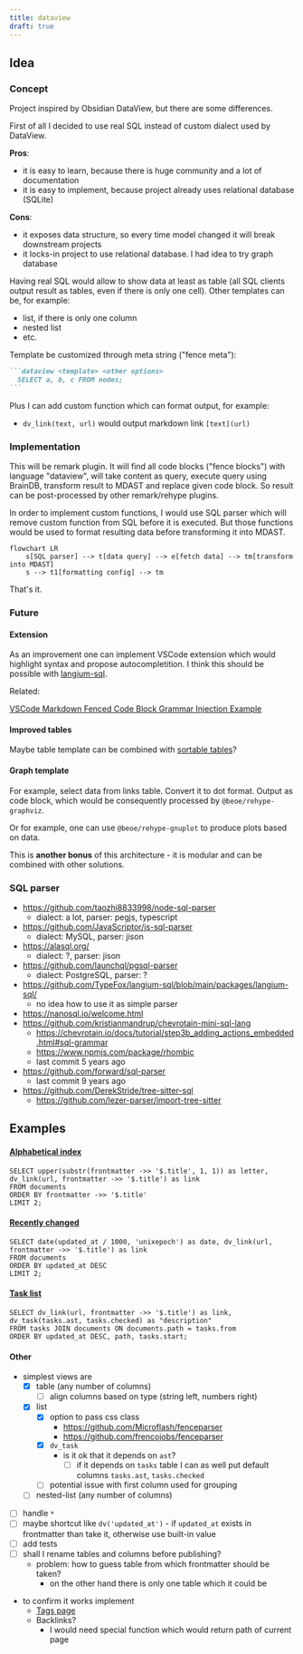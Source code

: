 ```yaml
---
title: dataview
draft: true
---
```


## Idea

### Concept

Project inspired by Obsidian DataView, but there are some differences.

First of all I decided to use real SQL instead of custom dialect used by DataView.

**Pros**:

- it is easy to learn, because there is huge community and a lot of documentation
- it is easy to implement, because project already uses relational database (SQLite)

**Cons**:

- it exposes data structure, so every time model changed it will break downstream projects
- it locks-in project to use relational database. I had idea to try graph database

Having real SQL would allow to show data at least as table (all SQL clients output result as tables, even if there is only one cell). Other templates can be, for example:

- list, if there is only one column
- nested list
- etc.

Template be customized through meta string ("fence meta"):

````md
```dataview <template> <other options>
  SELECT a, b, c FROM nodes;
```
````

Plus I can add custom function which can format output, for example:

- `dv_link(text, url)` would output markdown link `[text](url)`

### Implementation

This will be remark plugin. It will find all code blocks ("fence blocks") with language "dataview", will take content as query, execute query using BrainDB, transform result to MDAST and replace given code block. So result can be post-processed by other remark/rehype plugins.

In order to implement custom functions, I would use SQL parser which will remove custom function from SQL before it is executed. But those functions would be used to format resulting data before transforming it into MDAST.

```mermaid
flowchart LR
    s[SQL parser] --> t[data query] --> e[fetch data] --> tm[transform into MDAST]
    s --> t1[formatting config] --> tm
```

That's it.

### Future

#### Extension

As an improvement one can implement VSCode extension which would highlight syntax and propose autocompletition. I think this should be possible with [langium-sql](https://github.com/TypeFox/langium-sql/blob/main/packages/langium-sql/).

Related:

[VSCode Markdown Fenced Code Block Grammar Injection Example](https://github.com/mjbvz/vscode-fenced-code-block-grammar-injection-example)

#### Improved tables

Maybe table template can be combined with [sortable tables](https://astro-digital-garden.stereobooster.com/recipes/sortable-tables/)?

#### Graph template

For example, select data from links table. Convert it to dot format. Output as code block, which would be consequently processed by `@beoe/rehype-graphviz`.

Or for example, one can use `@beoe/rehype-gnuplot` to produce plots based on data.

This is **another bonus** of this architecture - it is modular and can be combined with other solutions.

### SQL parser

- https://github.com/taozhi8833998/node-sql-parser
  - dialect: a lot, parser: pegjs, typescript
- https://github.com/JavaScriptor/js-sql-parser
  - dialect: MySQL, parser: jison
- https://alasql.org/
  - dialect: ?, parser: jison
- https://github.com/launchql/pgsql-parser
  - dialect: PostgreSQL, parser: ?
- https://github.com/TypeFox/langium-sql/blob/main/packages/langium-sql/
  - no idea how to use it as simple parser
- https://nanosql.io/welcome.html
- https://github.com/kristianmandrup/chevrotain-mini-sql-lang
  - https://chevrotain.io/docs/tutorial/step3b_adding_actions_embedded.html#sql-grammar
  - https://www.npmjs.com/package/rhombic
  - last commit 5 years ago
- https://github.com/forward/sql-parser
  - last commit 9 years ago
- https://github.com/DerekStride/tree-sitter-sql
  - https://github.com/lezer-parser/import-tree-sitter

## Examples

#### [Alphabetical index](https://astro-digital-garden.stereobooster.com/alphabetical/)

```dataview list root_class=column-list
SELECT upper(substr(frontmatter ->> '$.title', 1, 1)) as letter, dv_link(url, frontmatter ->> '$.title') as link
FROM documents
ORDER BY frontmatter ->> '$.title'
LIMIT 2;
```

#### [Recently changed](https://astro-digital-garden.stereobooster.com/recent/)

```dataview list root_class=column-list
SELECT date(updated_at / 1000, 'unixepoch') as date, dv_link(url, frontmatter ->> '$.title') as link
FROM documents
ORDER BY updated_at DESC
LIMIT 2;
```

#### [Task list](https://astro-digital-garden.stereobooster.com/recipes/task-extraction/)

```dataview list
SELECT dv_link(url, frontmatter ->> '$.title') as link, dv_task(tasks.ast, tasks.checked) as "description"
FROM tasks JOIN documents ON documents.path = tasks.from
ORDER BY updated_at DESC, path, tasks.start;
```

#### Other

- simplest views are
  - [x] table (any number of columns)
    - [ ] align columns based on type (string left, numbers right)
  - [x] list
    - [x] option to pass css class
      - https://github.com/Microflash/fenceparser
      - https://github.com/frencojobs/fenceparser
    - [x] `dv_task`
      - is it ok that it depends on `ast`?
        - [ ] if it depends on `tasks` table I can as well put default columns `tasks.ast`, `tasks.checked`
    - [ ] potential issue with first column used for grouping
  - [ ] nested-list (any number of columns)
- [ ] handle `*`
- [ ] maybe shortcut like `dv('updated_at')` - if `updated_at` exists in frontmatter than take it, otherwise use built-in value
- [ ] add tests
- [ ] shall I rename tables and columns before publishing?
  - problem: how to guess table from which frontmatter should be taken?
    - on the other hand there is only one table which it could be
- to confirm it works implement
  - [Tags page](https://astro-digital-garden.stereobooster.com/tags/)
  - Backlinks?
    - I would need special function which would return path of current page
